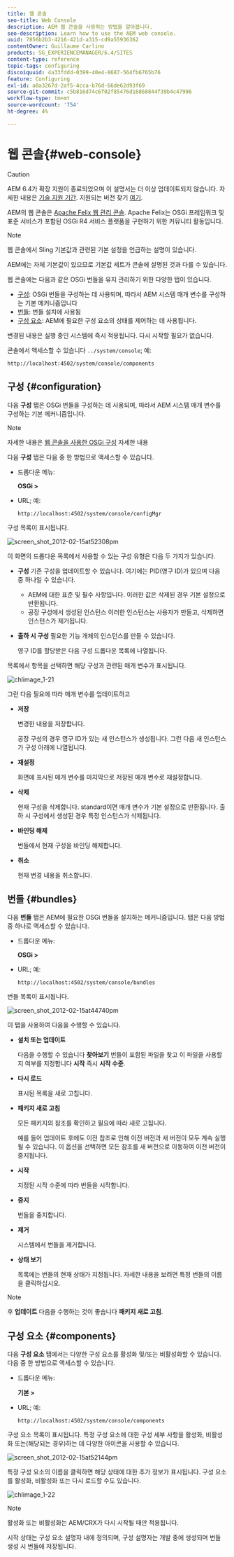 ```yaml
---
title: 웹 콘솔
seo-title: Web Console
description: AEM 웹 콘솔을 사용하는 방법을 알아봅니다.
seo-description: Learn how to use the AEM web console.
uuid: 7856b2b3-4216-421d-a315-cd9a55936362
contentOwner: Guillaume Carlino
products: SG_EXPERIENCEMANAGER/6.4/SITES
content-type: reference
topic-tags: configuring
discoiquuid: 4a33fddd-0399-40e4-8687-564fb6765b76
feature: Configuring
exl-id: a8a3267d-2af5-4cca-b76d-66de62d93f69
source-git-commit: c5b816d74c6f02f85476d16868844f39b4c47996
workflow-type: tm+mt
source-wordcount: '754'
ht-degree: 4%

---
```


# 웹 콘솔{#web-console}

>[!CAUTION]
>
>AEM 6.4가 확장 지원이 종료되었으며 이 설명서는 더 이상 업데이트되지 않습니다. 자세한 내용은 [기술 지원 기간](https://helpx.adobe.com/kr/support/programs/eol-matrix.html). 지원되는 버전 찾기 [여기](https://experienceleague.adobe.com/docs/).

AEM의 웹 콘솔은 [Apache Felix 웹 관리 콘솔](https://felix.apache.org/documentation/subprojects/apache-felix-web-console.html). Apache Felix는 OSGi 프레임워크 및 표준 서비스가 포함된 OSGi R4 서비스 플랫폼을 구현하기 위한 커뮤니티 활동입니다.

>[!NOTE]
>
>웹 콘솔에서 Sling 기본값과 관련된 기본 설정을 언급하는 설명이 있습니다.
>
>AEM에는 자체 기본값이 있으므로 기본값 세트가 콘솔에 설명된 것과 다를 수 있습니다.

웹 콘솔에는 다음과 같은 OSGi 번들을 유지 관리하기 위한 다양한 탭이 있습니다.

* [구성](#configuration): OSGi 번들을 구성하는 데 사용되며, 따라서 AEM 시스템 매개 변수를 구성하는 기본 메커니즘입니다
* [번들](#bundles): 번들 설치에 사용됨
* [구성 요소](#components): AEM에 필요한 구성 요소의 상태를 제어하는 데 사용됩니다.

변경된 내용은 실행 중인 시스템에 즉시 적용됩니다. 다시 시작할 필요가 없습니다.

콘솔에서 액세스할 수 있습니다 `../system/console`; 예:

`http://localhost:4502/system/console/components`

## 구성 {#configuration}

다음 **구성** 탭은 OSGi 번들을 구성하는 데 사용되며, 따라서 AEM 시스템 매개 변수를 구성하는 기본 메커니즘입니다.

>[!NOTE]
>
>자세한 내용은 [웹 콘솔을 사용한 OSGi 구성](/help/sites-deploying/configuring-osgi.md) 자세한 내용

다음 **구성** 탭은 다음 중 한 방법으로 액세스할 수 있습니다.

* 드롭다운 메뉴:

   **OSGi >**

* URL; 예:

   `http://localhost:4502/system/console/configMgr`

구성 목록이 표시됩니다.

![screen_shot_2012-02-15at52308pm](assets/screen_shot_2012-02-15at52308pm.png)

이 화면의 드롭다운 목록에서 사용할 수 있는 구성 유형은 다음 두 가지가 있습니다.

* **구성**
기존 구성을 업데이트할 수 있습니다. 여기에는 PID(영구 ID)가 있으며 다음 중 하나일 수 있습니다.

   * AEM에 대한 표준 및 필수 사항입니다. 이러한 값은 삭제된 경우 기본 설정으로 반환됩니다.
   * 공장 구성에서 생성된 인스턴스 이러한 인스턴스는 사용자가 만들고, 삭제하면 인스턴스가 제거됩니다.

* **출하 시 구성**
필요한 기능 개체의 인스턴스를 만들 수 있습니다.

   영구 ID를 할당받은 다음 구성 드롭다운 목록에 나열됩니다.

목록에서 항목을 선택하면 해당 구성과 관련된 매개 변수가 표시됩니다.

![chlimage_1-21](assets/chlimage_1-21.png)

그런 다음 필요에 따라 매개 변수를 업데이트하고

* **저장**

   변경한 내용을 저장합니다.

   공장 구성의 경우 영구 ID가 있는 새 인스턴스가 생성됩니다. 그런 다음 새 인스턴스가 구성 아래에 나열됩니다.

* **재설정**

   화면에 표시된 매개 변수를 마지막으로 저장된 매개 변수로 재설정합니다.

* **삭제**

   현재 구성을 삭제합니다. standard이면 매개 변수가 기본 설정으로 반환됩니다. 출하 시 구성에서 생성된 경우 특정 인스턴스가 삭제됩니다.

* **바인딩 해제**

   번들에서 현재 구성을 바인딩 해제합니다.

* **취소**

   현재 변경 내용을 취소합니다.

## 번들 {#bundles}

다음 **번들** 탭은 AEM에 필요한 OSGi 번들을 설치하는 메커니즘입니다. 탭은 다음 방법 중 하나로 액세스할 수 있습니다.

* 드롭다운 메뉴:

   **OSGi >**

* URL; 예:

   `http://localhost:4502/system/console/bundles`

번들 목록이 표시됩니다.

![screen_shot_2012-02-15at44740pm](assets/screen_shot_2012-02-15at44740pm.png)

이 탭을 사용하여 다음을 수행할 수 있습니다.

* **설치 또는 업데이트**

   다음을 수행할 수 있습니다 **찾아보기** 번들이 포함된 파일을 찾고 이 파일을 사용할지 여부를 지정합니다 **시작** 즉시 **시작 수준**.

* **다시 로드**

   표시된 목록을 새로 고칩니다.

* **패키지 새로 고침**

   모든 패키지의 참조를 확인하고 필요에 따라 새로 고칩니다.

   예를 들어 업데이트 후에도 이전 참조로 인해 이전 버전과 새 버전이 모두 계속 실행될 수 있습니다. 이 옵션을 선택하면 모든 참조를 새 버전으로 이동하여 이전 버전이 중지됩니다.

* **시작**

   지정된 시작 수준에 따라 번들을 시작합니다.

* **중지**

   번들을 중지합니다.

* **제거**

   시스템에서 번들을 제거합니다.

* **상태 보기**

   목록에는 번들의 현재 상태가 지정됩니다. 자세한 내용을 보려면 특정 번들의 이름을 클릭하십시오.

>[!NOTE]
>
>후 **업데이트** 다음을 수행하는 것이 좋습니다 **패키지 새로 고침**.

## 구성 요소 {#components}

다음 **구성 요소** 탭에서는 다양한 구성 요소를 활성화 및/또는 비활성화할 수 있습니다. 다음 중 한 방법으로 액세스할 수 있습니다.

* 드롭다운 메뉴:

   **기본 >**

* URL; 예:

   `http://localhost:4502/system/console/components`

구성 요소 목록이 표시됩니다. 특정 구성 요소에 대한 구성 세부 사항을 활성화, 비활성화 또는(해당되는 경우)하는 데 다양한 아이콘을 사용할 수 있습니다.

![screen_shot_2012-02-15at52144pm](assets/screen_shot_2012-02-15at52144pm.png)

특정 구성 요소의 이름을 클릭하면 해당 상태에 대한 추가 정보가 표시됩니다. 구성 요소를 활성화, 비활성화 또는 다시 로드할 수도 있습니다.

![chlimage_1-22](assets/chlimage_1-22.png)

>[!NOTE]
>
>활성화 또는 비활성화는 AEM/CRX가 다시 시작될 때만 적용됩니다.
>
>시작 상태는 구성 요소 설명자 내에 정의되며, 구성 설명자는 개발 중에 생성되며 번들 생성 시 번들에 저장됩니다.
